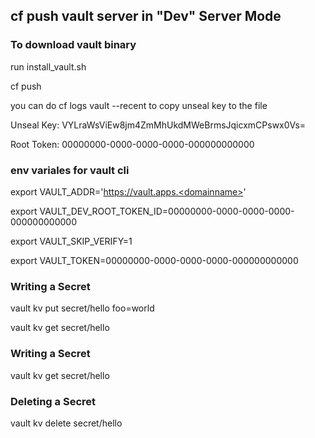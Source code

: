 ## cf push vault server in "Dev" Server Mode
### To download vault binary 
run install_vault.sh

cf push

you can do cf logs vault --recent to copy unseal key to the file

Unseal Key: VYLraWsViEw8jm4ZmMhUkdMWeBrmsJqicxmCPswx0Vs=

Root Token: 00000000-0000-0000-0000-000000000000

### env variales for vault cli

export VAULT_ADDR='https://vault.apps.<domainname>'

export VAULT_DEV_ROOT_TOKEN_ID=00000000-0000-0000-0000-000000000000

export VAULT_SKIP_VERIFY=1

export VAULT_TOKEN=00000000-0000-0000-0000-000000000000


### Writing a Secret

vault kv put secret/hello foo=world

vault kv get secret/hello


### Writing a Secret

vault kv get secret/hello

### Deleting a Secret

vault kv delete secret/hello






